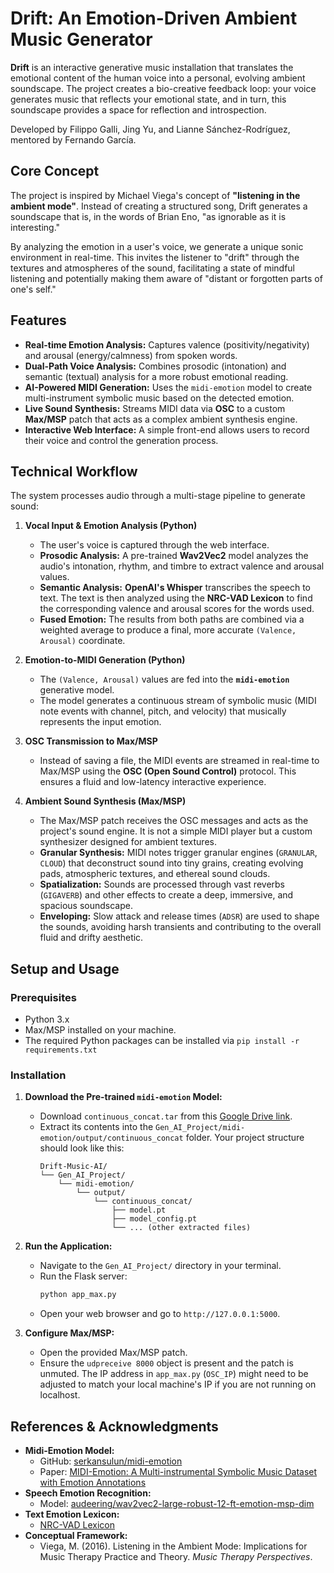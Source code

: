 # Drift: An Emotion-Driven Ambient Music Generator

**Drift** is an interactive generative music installation that translates the emotional content of the human voice into a personal, evolving ambient soundscape. The project creates a bio-creative feedback loop: your voice generates music that reflects your emotional state, and in turn, this soundscape provides a space for reflection and introspection.

Developed by Filippo Galli, Jing Yu, and Lianne Sánchez-Rodríguez, mentored by Fernando García.



## Core Concept

The project is inspired by Michael Viega's concept of **"listening in the ambient mode"**. Instead of creating a structured song, Drift generates a soundscape that is, in the words of Brian Eno, "as ignorable as it is interesting."

By analyzing the emotion in a user's voice, we generate a unique sonic environment in real-time. This invites the listener to "drift" through the textures and atmospheres of the sound, facilitating a state of mindful listening and potentially making them aware of "distant or forgotten parts of one's self."

## Features

-   **Real-time Emotion Analysis:** Captures valence (positivity/negativity) and arousal (energy/calmness) from spoken words.
-   **Dual-Path Voice Analysis:** Combines prosodic (intonation) and semantic (textual) analysis for a more robust emotional reading.
-   **AI-Powered MIDI Generation:** Uses the `midi-emotion` model to create multi-instrument symbolic music based on the detected emotion.
-   **Live Sound Synthesis:** Streams MIDI data via **OSC** to a custom **Max/MSP** patch that acts as a complex ambient synthesis engine.
-   **Interactive Web Interface:** A simple front-end allows users to record their voice and control the generation process.

## Technical Workflow

The system processes audio through a multi-stage pipeline to generate sound:

1.  **Vocal Input & Emotion Analysis (Python)**
    -   The user's voice is captured through the web interface.
    -   **Prosodic Analysis:** A pre-trained **Wav2Vec2** model analyzes the audio's intonation, rhythm, and timbre to extract valence and arousal values.
    -   **Semantic Analysis:** **OpenAI's Whisper** transcribes the speech to text. The text is then analyzed using the **NRC-VAD Lexicon** to find the corresponding valence and arousal scores for the words used.
    -   **Fused Emotion:** The results from both paths are combined via a weighted average to produce a final, more accurate `(Valence, Arousal)` coordinate.

2.  **Emotion-to-MIDI Generation (Python)**
    -   The `(Valence, Arousal)` values are fed into the **`midi-emotion`** generative model.
    -   The model generates a continuous stream of symbolic music (MIDI note events with channel, pitch, and velocity) that musically represents the input emotion.

3.  **OSC Transmission to Max/MSP**
    -   Instead of saving a file, the MIDI events are streamed in real-time to Max/MSP using the **OSC (Open Sound Control)** protocol. This ensures a fluid and low-latency interactive experience.

4.  **Ambient Sound Synthesis (Max/MSP)**
    -   The Max/MSP patch receives the OSC messages and acts as the project's sound engine. It is not a simple MIDI player but a custom synthesizer designed for ambient textures.
    -   **Granular Synthesis:** MIDI notes trigger granular engines (`GRANULAR`, `CLOUD`) that deconstruct sound into tiny grains, creating evolving pads, atmospheric textures, and ethereal sound clouds.
    -   **Spatialization:** Sounds are processed through vast reverbs (`GIGAVERB`) and other effects to create a deep, immersive, and spacious soundscape.
    -   **Enveloping:** Slow attack and release times (`ADSR`) are used to shape the sounds, avoiding harsh transients and contributing to the overall fluid and drifty aesthetic.

## Setup and Usage

### Prerequisites
-   Python 3.x
-   Max/MSP installed on your machine.
-   The required Python packages can be installed via `pip install -r requirements.txt` 
### Installation

1.  **Download the Pre-trained `midi-emotion` Model:**
    -   Download `continuous_concat.tar` from this [Google Drive link](https://drive.google.com/drive/folders/1R5-HaXmNzXBAhGq1idrDF-YEKkZm5C8C?usp=sharing).
    -   Extract its contents into the `Gen_AI_Project/midi-emotion/output/continuous_concat` folder. Your project structure should look like this:
        ```
        Drift-Music-AI/
        └── Gen_AI_Project/
            └── midi-emotion/
                └── output/
                    └── continuous_concat/
                        ├── model.pt
                        ├── model_config.pt
                        └── ... (other extracted files)
        ```

2.  **Run the Application:**
    -   Navigate to the `Gen_AI_Project/` directory in your terminal.
    -   Run the Flask server:
        ```sh
        python app_max.py
        ```
    -   Open your web browser and go to `http://127.0.0.1:5000`.

3.  **Configure Max/MSP:**
    -   Open the provided Max/MSP patch.
    -   Ensure the `udpreceive 8000` object is present and the patch is unmuted. The IP address in `app_max.py` (`OSC_IP`) might need to be adjusted to match your local machine's IP if you are not running on localhost.

## References & Acknowledgments

-   **Midi-Emotion Model:**
    -   GitHub: [serkansulun/midi-emotion](https://github.com/serkansulun/midi-emotion)
    -   Paper: [MIDI-Emotion: A Multi-instrumental Symbolic Music Dataset with Emotion Annotations](https://ieeexplore.ieee.org/document/9762257)
-   **Speech Emotion Recognition:**
    -   Model: [audeering/wav2vec2-large-robust-12-ft-emotion-msp-dim](https://huggingface.co/audeering/wav2vec2-large-robust-12-ft-emotion-msp-dim)
-   **Text Emotion Lexicon:**
    -   [NRC-VAD Lexicon](https://saifmohammad.com/WebPages/nrc-vad.html)
-   **Conceptual Framework:**
    -   Viega, M. (2016). Listening in the Ambient Mode: Implications for Music Therapy Practice and Theory. *Music Therapy Perspectives*.